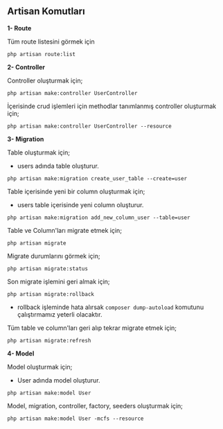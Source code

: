 ## Artisan Komutları

**1- Route**

Tüm route listesini görmek için

`php artisan route:list`

**2- Controller**

Controller oluşturmak için;

`php artisan make:controller UserController`

İçerisinde crud işlemleri için methodlar tanımlanmış controller oluşturmak için;

`php artisan make:controller UserController --resource`

**3- Migration**

Table oluşturmak için;

- users adında table oluşturur.

`php artisan make:migration create_user_table --create=user`

Table içerisinde yeni bir column oluşturmak için;

- users table içerisinde yeni column oluşturur.

`php artisan make:migration add_new_column_user --table=user`

Table ve Column'ları migrate etmek için;

`php artisan migrate`

Migrate durumlarını görmek için;

`php artisan migrate:status`

Son migrate işlemini geri almak için;

`php artisan migrate:rollback`

- rollback işleminde hata alırsak `composer dump-autoload` komutunu çalıştırmamız yeterli olacaktır.

Tüm table ve column'ları geri alıp tekrar migrate etmek için;

`php artisan migrate:refresh`

**4- Model**

Model oluşturmak için;

- User adında model oluşturur.

`php artisan make:model User`

Model, migration, controller, factory, seeders oluşturmak için;

`php artisan make:model User -mcfs --resource`
